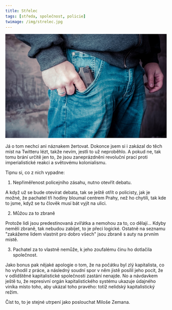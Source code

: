 ```yaml
---
title: Střelec
tags: [středa, společnost, policie]
twimage: /img/strelec.jpg
---
```


![cover](/img/strelec.jpg)

Já o tom nechci ani náznakem žertovat. Dokonce jsem si i zakázal do těch míst na Twitteru lézt, takže nevím, jestli to už neproběhlo. A pokud ne, tak tomu brání určitě jen to, že jsou zaneprázdněni revoluční prací proti imperialistické reakci a světovému kolonialismu.

Tipnu si, co z nich vypadne: 

1. Nepřiměřenost policejního zásahu, nutno otevřít debatu.

A když už se bude otevírat debata, tak se ještě otřít o policisty, jak je možné, že pachatel tři hodiny bloumal centrem Prahy, než ho chytili, tak kde to jsme, když se tu člověk musí bát vyjít na ulici.

2. Můžou za to zbraně

Protože lidi jsou predestinovaná zvířátka a nemohou za to, co dělají... Kdyby neměli zbraně, tak nebudou zabíjet, to je přeci logické. Ostatně na seznamu "zakážeme lidem vlastnit pro dobro všech" jsou zbraně s auty na prvním místě.

3. Pachatel za to vlastně nemůže, k jeho zoufalému činu ho dotlačila společnost.

Jako bonus pak nějaké apologie o tom, že na počátku byl zlý kapitalista, co ho vyhodil z práce, a následný soudní spor v něm jistě posílil jeho pocit, že v odlidštěné kapitalistické společnosti zastání nenajde. No a návdavkem ještě tu, že represivní orgán kapitalistického systému ukazuje údajného viníka místo toho, aby ukázal toho pravého: totiž nelidský kapitalistický režim.

Číst to, to je stejné utrpení jako poslouchat Miloše Zemana.